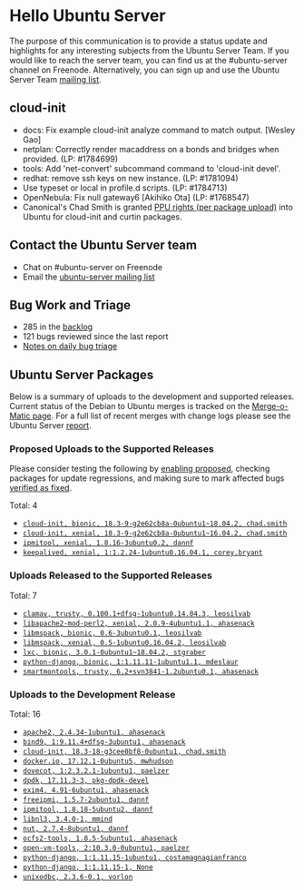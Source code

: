 # Hello Ubuntu Server

The purpose of this communication is to provide a status update and
highlights for any interesting subjects from the Ubuntu Server Team. If
you would like to reach the server team, you can find us at
the #ubuntu-server channel on Freenode. Alternatively, you can sign up
and use the Ubuntu Server Team [mailing list](https://lists.ubuntu.com/mailman/listinfo/ubuntu-server).

## cloud-init

- docs: Fix example cloud-init analyze command to match output.
  [Wesley Gao]
- netplan: Correctly render macaddress on a bonds and bridges when
  provided. (LP: #1784699)
- tools: Add 'net-convert' subcommand command to 'cloud-init devel'.
- redhat: remove ssh keys on new instance. (LP: #1781094)
- Use typeset or local in profile.d scripts. (LP: #1784713)
- OpenNebula: Fix null gateway6 [Akihiko Ota] (LP: #1768547)
- Canonical's Chad Smith is granted [PPU rights (per package upload)](https://wiki.ubuntu.com/UbuntuDevelopers#PerPackage) into Ubuntu for cloud-init
  and curtin packages.


## Contact the Ubuntu Server team

- Chat on #ubuntu-server on Freenode
- Email the [ubuntu-server mailing list](https://lists.ubuntu.com/mailman/listinfo/ubuntu-server)

## Bug Work and Triage

- 285 in the [backlog]('https://bugs.launchpad.net/~ubuntu-server/+subscribedbugs)
- 121 bugs reviewed since the last report
- [Notes on daily bug triage](https://wiki.ubuntu.com/ServerTeam/KnowledgeBase#Bug_Triage)

## Ubuntu Server Packages

Below is a summary of uploads to the development and supported
releases. Current status of the Debian to Ubuntu merges is tracked on
the [Merge-o-Matic page](https://merges.ubuntu.com/main.html). For a
full list of recent merges with change logs please see the Ubuntu
Server [report](http://reqorts.qa.ubuntu.com/reports/ubuntu-server/merges.html).

### Proposed Uploads to the Supported Releases

Please consider testing the following by [enabling proposed](https://wiki.ubuntu.com/Testing/EnableProposed), checking packages for update regressions, and making sure to mark affected bugs [verified as fixed](https://wiki.ubuntu.com/StableReleaseUpdates#Verification).

Total: 4

- [`cloud-init, bionic, 18.3-9-g2e62cb8a-0ubuntu1~18.04.2, chad.smith`](https://launchpad.net/ubuntu/+source/cloud-init/18.3-9-g2e62cb8a-0ubuntu1~18.04.2)
- [`cloud-init, xenial, 18.3-9-g2e62cb8a-0ubuntu1~16.04.2, chad.smith`](https://launchpad.net/ubuntu/+source/cloud-init/18.3-9-g2e62cb8a-0ubuntu1~16.04.2)
- [`ipmitool, xenial, 1.8.16-3ubuntu0.2, dannf`](https://launchpad.net/ubuntu/+source/ipmitool/1.8.16-3ubuntu0.2)
- [`keepalived, xenial, 1:1.2.24-1ubuntu0.16.04.1, corey.bryant`](https://launchpad.net/ubuntu/+source/keepalived/1:1.2.24-1ubuntu0.16.04.1)

### Uploads Released to the Supported Releases

Total: 7

- [`clamav, trusty, 0.100.1+dfsg-1ubuntu0.14.04.3, leosilvab`](https://launchpad.net/ubuntu/+source/clamav/0.100.1+dfsg-1ubuntu0.14.04.3)
- [`libapache2-mod-perl2, xenial, 2.0.9-4ubuntu1.1, ahasenack`](https://launchpad.net/ubuntu/+source/libapache2-mod-perl2/2.0.9-4ubuntu1.1)
- [`libmspack, bionic, 0.6-3ubuntu0.1, leosilvab`](https://launchpad.net/ubuntu/+source/libmspack/0.6-3ubuntu0.1)
- [`libmspack, xenial, 0.5-1ubuntu0.16.04.2, leosilvab`](https://launchpad.net/ubuntu/+source/libmspack/0.5-1ubuntu0.16.04.2)
- [`lxc, bionic, 3.0.1-0ubuntu1~18.04.2, stgraber`](https://launchpad.net/ubuntu/+source/lxc/3.0.1-0ubuntu1~18.04.2)
- [`python-django, bionic, 1:1.11.11-1ubuntu1.1, mdeslaur`](https://launchpad.net/ubuntu/+source/python-django/1:1.11.11-1ubuntu1.1)
- [`smartmontools, trusty, 6.2+svn3841-1.2ubuntu0.1, ahasenack`](https://launchpad.net/ubuntu/+source/smartmontools/6.2+svn3841-1.2ubuntu0.1)

### Uploads to the Development Release

Total: 16

- [`apache2, 2.4.34-1ubuntu1, ahasenack`](https://launchpad.net/ubuntu/+source/apache2/2.4.34-1ubuntu1)
- [`bind9, 1:9.11.4+dfsg-3ubuntu1, ahasenack`](https://launchpad.net/ubuntu/+source/bind9/1:9.11.4+dfsg-3ubuntu1)
- [`cloud-init, 18.3-18-g3cee0bf8-0ubuntu1, chad.smith`](https://launchpad.net/ubuntu/+source/cloud-init/18.3-18-g3cee0bf8-0ubuntu1)
- [`docker.io, 17.12.1-0ubuntu5, mwhudson`](https://launchpad.net/ubuntu/+source/docker.io/17.12.1-0ubuntu5)
- [`dovecot, 1:2.3.2.1-1ubuntu1, paelzer`](https://launchpad.net/ubuntu/+source/dovecot/1:2.3.2.1-1ubuntu1)
- [`dpdk, 17.11.3-3, pkg-dpdk-devel`](https://launchpad.net/ubuntu/+source/dpdk/17.11.3-3)
- [`exim4, 4.91-6ubuntu1, ahasenack`](https://launchpad.net/ubuntu/+source/exim4/4.91-6ubuntu1)
- [`freeipmi, 1.5.7-2ubuntu1, dannf`](https://launchpad.net/ubuntu/+source/freeipmi/1.5.7-2ubuntu1)
- [`ipmitool, 1.8.18-5ubuntu2, dannf`](https://launchpad.net/ubuntu/+source/ipmitool/1.8.18-5ubuntu2)
- [`libnl3, 3.4.0-1, mmind`](https://launchpad.net/ubuntu/+source/libnl3/3.4.0-1)
- [`nut, 2.7.4-8ubuntu1, dannf`](https://launchpad.net/ubuntu/+source/nut/2.7.4-8ubuntu1)
- [`ocfs2-tools, 1.8.5-5ubuntu1, ahasenack`](https://launchpad.net/ubuntu/+source/ocfs2-tools/1.8.5-5ubuntu1)
- [`open-vm-tools, 2:10.3.0-0ubuntu1, paelzer`](https://launchpad.net/ubuntu/+source/open-vm-tools/2:10.3.0-0ubuntu1)
- [`python-django, 1:1.11.15-1ubuntu1, costamagnagianfranco`](https://launchpad.net/ubuntu/+source/python-django/1:1.11.15-1ubuntu1)
- [`python-django, 1:1.11.15-1, None`](https://launchpad.net/ubuntu/+source/python-django/1:1.11.15-1)
- [`unixodbc, 2.3.6-0.1, vorlon`](https://launchpad.net/ubuntu/+source/unixodbc/2.3.6-0.1)
